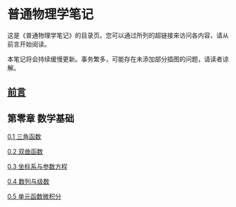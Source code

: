 # 普通物理学笔记

这是《普通物理学笔记》的目录页。您可以通过所列的超链接来访问各内容，请从前言开始阅读。

本笔记将会持续缓慢更新。事务繁多，可能存在未添加部分插图的问题，请读者谅解。

## [前言](foreword.html)

## 第零章 数学基础

[0.1 三角函数](chapter0/0_1.html)

[0.2 双曲函数](chapter0/0_2.html)

[0.3 坐标系与参数方程](chapter0/0_3.html)

[0.4 数列与级数](chapter0/0_4.html)

[0.5 单元函数微积分](chapter0/0_5.html)
